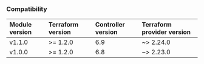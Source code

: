 ### Compatibility
Module version | Terraform version | Controller version | Terraform provider version
:--- | :--- | :--- | :---
v1.1.0 | >= 1.2.0 | 6.9 | ~> 2.24.0
v1.0.0 | >= 1.2.0 | 6.8 | ~> 2.23.0